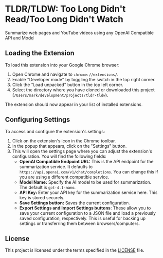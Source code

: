 # TLDR/TLDW: Too Long Didn't Read/Too Long Didn't Watch

Summarize web pages and YouTube videos using any OpenAI Compatible API and Model

## Loading the Extension

To load this extension into your Google Chrome browser:

1.  Open Chrome and navigate to `chrome://extensions/`.
2.  Enable "Developer mode" by toggling the switch in the top right corner.
3.  Click the "Load unpacked" button in the top left corner.
4.  Select the directory where you have cloned or downloaded this project (`/Users/mark/development/projects/tldr-tldw`).

The extension should now appear in your list of installed extensions.

## Configuring Settings

To access and configure the extension's settings:

1.  Click on the extension's icon in the Chrome toolbar.
2.  In the popup that appears, click on the "Settings" button.
3.  This will open the settings page where you can adjust the extension's configuration. You will find the following fields:
    *   **OpenAI Compatible Endpoint URL:** This is the API endpoint for the summarization service. It defaults to `https://api.openai.com/v1/chat/completions`. You can change this if you are using a different compatible service.
    *   **Model Name:** Specify the AI model to be used for summarization. The default is `gpt-4.1-nano`.
    *   **API Key:** Enter your API key for the summarization service here. This key is stored securely.
    *   **Save Settings button:** Saves the current configuration.
    *   **Export Settings and Import Settings buttons:** These allow you to save your current configuration to a JSON file and load a previously saved configuration, respectively. This is useful for backing up settings or transferring them between browsers/computers.

## License

This project is licensed under the terms specified in the [LICENSE](LICENSE) file.